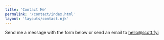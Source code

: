 ```yaml
---
title: 'Contact Me'
permalink: '/contact/index.html'
layout: 'layouts/contact.njk'
---
```


Send me a message with the form below or send an email to [hello@scott.fyi](mailto:hello@scott.fyi)